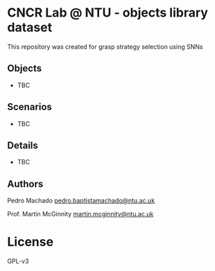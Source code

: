 # CNCR Lab @ NTU - objects library dataset

This repository was created for grasp strategy selection using SNNs

## Objects
* TBC

## Scenarios

* TBC


## Details
* TBC
## Authors

Pedro Machado <pedro.baptistamachado@ntu.ac.uk>

Prof. Martin McGinnity <martin.mcginnity@ntu.ac.uk>

# License

GPL-v3 
